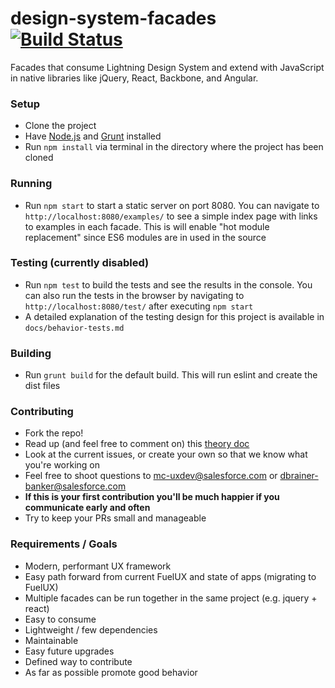 # design-system-facades [![Build Status](http://teamcity/app/rest/builds/buildType:StackatoCloudApplications_FuelFacades/statusIcon)](http://teamcity/viewType.html?buildTypeId=StackatoCloudApplications_FuelFacades)
Facades that consume Lightning Design System and extend with JavaScript in native libraries like jQuery, React, Backbone, and Angular.

### Setup
* Clone the project
* Have [Node.js](https://nodejs.org/) and [Grunt](http://gruntjs.com/) installed
* Run `npm install` via terminal in the directory where the project has been cloned

### Running
* Run `npm start` to start a static server on port 8080. You can navigate to `http://localhost:8080/examples/` to see a simple index page with links to examples in each facade. This is will enable "hot module replacement" since ES6 modules are in used in the source

### Testing (currently disabled)
* Run `npm test` to build the tests and see the results in the console. You can also run the tests in the browser by navigating to `http://localhost:8080/test/` after executing `npm start`
* A detailed explanation of the testing design for this project is available in `docs/behavior-tests.md`

### Building
* Run `grunt build` for the default build. This will run eslint and create the dist files

### Contributing
* Fork the repo!
* Read up (and feel free to comment on) this [theory doc](https://docs.google.com/a/salesforce.com/document/d/1w8sy0Eex8nwsQ0vx_MUysIL8alOfOCXWfuq19Ikbky8/edit?usp=sharing)
* Look at the current issues, or create your own so that we know what you're working on
* Feel free to shoot questions to mc-uxdev@salesforce.com or dbrainer-banker@salesforce.com
* **If this is your first contribution you'll be much happier if you communicate early and often**
* Try to keep your PRs small and manageable

### Requirements / Goals
* Modern, performant UX framework
* Easy path forward from current FuelUX and state of apps (migrating to FuelUX)
* Multiple facades can be run together in the same project (e.g. jquery + react)
* Easy to consume
* Lightweight / few dependencies
* Maintainable
* Easy future upgrades
* Defined way to contribute
* As far as possible promote good behavior
